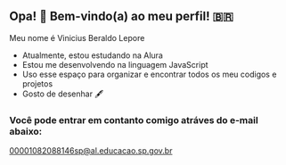 ## Opa! 👋 Bem-vindo(a) ao meu perfil! 🇧🇷

Meu nome é Vinicius Beraldo Lepore

- Atualmente, estou estudando na Alura
- Estou me desenvolvendo na linguagem JavaScript
- Uso esse espaço para organizar e encontrar todos os meu codigos e projetos
- Gosto de desenhar 🖋️

### Você pode entrar em contanto comigo atráves do e-mail abaixo:

00001082088146sp@al.educacao.sp.gov.br
